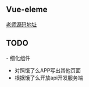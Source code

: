 ## Vue-eleme

[老师源码地址](https://github.com/ustbhuangyi/vue-sell) 
 
## TODO

- 细化组件
- 对照饿了么APP写出其他页面
- 根据饿了么开放api开发服务端
